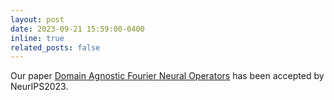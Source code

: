 ```yaml
---
layout: post
date: 2023-09-21 15:59:00-0400
inline: true
related_posts: false
---
```


Our paper <a href="https://proceedings.neurips.cc/paper_files/paper/2023/hash/940a7634dab556b67af15bacd337f7db-Abstract-Conference.html" target="_blank">Domain Agnostic Fourier Neural Operators</a> has been accepted by NeurIPS2023.
